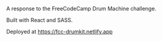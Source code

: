 A response to the FreeCodeCamp Drum Machine challenge. 

Built with React and SASS.

Deployed at https://fcc-drumkit.netlify.app
